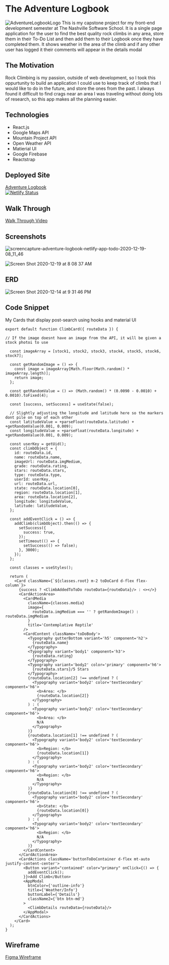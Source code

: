 # The Adventure Logbook
![AdventureLogbookLogo](https://user-images.githubusercontent.com/66916708/101431299-35153c00-38cc-11eb-9dac-6155df5d3bd9.png)
This is my capstone project for my front-end development semester at The Nashville Software School. It is a single page application for the user to find the best quality rock climbs in any area, store them in their To-Do List and then add them to their Logbook once they have completed them. It shows weather in the area of the climb and if any other user has logged it their comments will appear in the details modal

## The Motivation
Rock Climbing is my passion, outside of web development, so I took this oppurtunity to build an application I could use to keep track of climbs that I would like to do in the future, and store the ones from the past. I always found it difficult to find crags near an area I was traveling without doing lots of research, so this app makes all the planning easier.

## Technologies
* React.js
* Google Maps API
* Mountain Project API
* Open Weather API
* Matierial UI
* Google Firebase
* Reactstrap


## Deployed Site
[Adventure Logbook](https://adventure-logbook.netlify.app/) <br/>[![Netlify Status](https://api.netlify.com/api/v1/badges/0f5ae98c-20fe-4f8c-b3f0-aeb0fe5d4963/deploy-status)](https://app.netlify.com/sites/adventure-logbook/deploys)

## Walk Through
[Walk Through Video](https://www.loom.com/share/9985f882d5384f3a811d9ee32d425694?sharedAppSource=personal_library)

## Screenshots
![screencapture-adventure-logbook-netlify-app-todo-2020-12-19-08_11_46](https://user-images.githubusercontent.com/66916708/102691403-e15ef880-41d1-11eb-9b1d-a73557405149.png)

![Screen Shot 2020-12-19 at 8 08 37 AM](https://user-images.githubusercontent.com/66916708/102691353-74e3f980-41d1-11eb-8f59-f6e4e6617850.png)

## ERD
![Screen Shot 2020-12-14 at 9 31 46 PM](https://user-images.githubusercontent.com/66916708/102691352-744b6300-41d1-11eb-82ed-0d6fec0e4aa8.png)

## Code Snippet
My Cards that display post-search using hooks and material UI
```
export default function ClimbCard({ routeData }) {

// If the image doesnt have an image from the API, it will be given a stock photoi to use

  const imageArray = [stock1, stock2, stock3, stock4, stock5, stock6, stock7];

  const getRandomImage = () => {
    const image = imageArray[Math.floor(Math.random() * imageArray.length)];
    return image;
  };

  const getRandomValue = () => (Math.random() * (0.0090 - 0.0010) + 0.0010).toFixed(4);

  const [success, setSuccess] = useState(false);

  // Slightly adjusting the longitude and latitude here so the markers dont pile on top of each other
  const latitudeValue = +parseFloat(routeData.latitude) + +getRandomValue(0.001, 0.009);
  const longitudeValue = +parseFloat(routeData.longitude) + +getRandomValue(0.001, 0.009);

  const userKey = getUid();
  const climbObject = {
    id: routeData.id,
    name: routeData.name,
    imageUrl: routeData.imgMedium,
    grade: routeData.rating,
    stars: routeData.stars,
    type: routeData.type,
    userId: userKey,
    url: routeData.url,
    state: routeData.location[0],
    region: routeData.location[1],
    area: routeData.location[2],
    longitude: longitudeValue,
    latitude: latitudeValue,
  };

  const addEventClick = () => {
    addClimb(climbObject).then(() => {
      setSuccess({
        success: true,
      });
      setTimeout(() => {
        setSuccess(() => false);
      }, 3000);
    });
  };

  const classes = useStyles();

  return (
    <Card className={`${classes.root} m-2 toDoCard d-flex flex-column`}>
      {success ? <ClimbAddedToToDo routeData={routeData}/> : <></>}
      <CardActionArea>
        <CardMedia
          className={classes.media}
          image={
            routeData.imgMedium === '' ? getRandomImage() : routeData.imgMedium
          }
          title='Contemplative Reptile'
        />
        <CardContent className='toDoBody'>
          <Typography gutterBottom variant='h5' component='h2'>
            {routeData.name}
          </Typography>
          <Typography variant='body1' component='h3'>
            {routeData.rating}
          </Typography>
          <Typography variant='body2' color='primary' component='h6'>
            {routeData.stars}/5 Stars
          </Typography>
          {routeData.location[2] !== undefined ? (
            <Typography variant='body2' color='textSecondary' component='h6'>
              <b>Area: </b>
              {routeData.location[2]}
            </Typography>
          ) : (
            <Typography variant='body2' color='textSecondary' component='h6'>
              <b>Area: </b>
              N/A
            </Typography>
          )}
          {routeData.location[1] !== undefined ? (
            <Typography variant='body2' color='textSecondary' component='h6'>
              <b>Region: </b>
              {routeData.location[1]}
            </Typography>
          ) : (
            <Typography variant='body2' color='textSecondary' component='h6'>
              <b>Region: </b>
              N/A
            </Typography>
          )}
          {routeData.location[0] !== undefined ? (
            <Typography variant='body2' color='textSecondary' component='h6'>
              <b>State: </b>
              {routeData.location[0]}
            </Typography>
          ) : (
            <Typography variant='body2' color='textSecondary' component='h6'>
              <b>Region: </b>
              N/A
            </Typography>
          )}
        </CardContent>
      </CardActionArea>
      <CardActions className='buttonToDoContainer d-flex mt-auto justify-content-center'>
        <Button variant="contained" color="primary" onClick={() => {
          addEventClick();
        }}>Add Climb</Button>
        <AppModal
          btnColor={'outline-info'}
          title={'Weather/Info'}
          buttonLabel={'Details'}
          className2={'btn btn-md'}
        >
          <ClimbDetails routeData={routeData}/>
        </AppModal>
      </CardActions>
    </Card>
  );
}
```


## Wireframe
[Figma Wireframe](https://www.figma.com/file/AKMpFD8OXHPdk5E5DRpWBj/Adventure-Logbook-Front-End-Capstone?node-id=12%3A4017)

